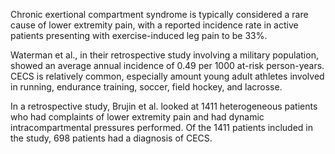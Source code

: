 Chronic exertional compartment syndrome is typically considered a rare cause of lower extremity pain, with a reported incidence rate in active patients presenting with exercise-induced leg pain to be 33%.

Waterman et al., in their retrospective study involving a military population, showed an average annual incidence of 0.49 per 1000 at-risk person-years. CECS is relatively common, especially amount young adult athletes involved in running, endurance training, soccer, field hockey, and lacrosse.

In a retrospective study, Brujin et al. looked at 1411 heterogeneous patients who had complaints of lower extremity pain and had dynamic intracompartmental pressures performed. Of the 1411 patients included in the study, 698 patients had a diagnosis of CECS.